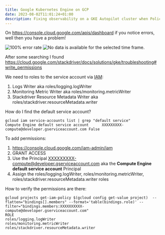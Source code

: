 ```yaml
---
title: Google Kubernetes Engine on GCP
date: 2023-08-02T11:01:24+01:00
description: Fixing observability on a GKE Autopilot cluster when Policy for Disable Automatic IAM Grants for Default Service Accounts is enabled
---
```


On https://console.cloud.google.com/apis/dashboard if you notice errors, well then you have a problem!

<img src="https://i.imgur.com/sAtKS8p.png" alt="100% error rate">

<img src="https://i.imgur.com/Obhyavl.png" alt="No data is available for the selected time frame.">

After some searching I found https://cloud.google.com/stackdriver/docs/solutions/gke/troubleshooting#write_permissions

We need to roles to the service account via [IAM](https://console.cloud.google.com/iam-admin/iam):

1. Logs Writer aka roles/logging.logWriter
2. Monitoring Metric Writer aka roles/monitoring.metricWriter
3. Stackdriver Resource Metadata Writer aka roles/stackdriver.resourceMetadata.writer

How do I find the default service account? 

    gcloud iam service-accounts list | grep "default service"
    Compute Engine default service account      XXXXXXXXX-compute@developer.gserviceaccount.com False

To add permissions:

1. https://console.cloud.google.com/iam-admin/iam
2. GRANT ACCESS
3. Use the Principal XXXXXXXXX-compute@developer.gserviceaccount.com aka the **Compute Engine default service account** Principal
4. Assign the roles/logging.logWriter, roles/monitoring.metricWriter, roles/stackdriver.resourceMetadata.writer roles

How to verify the permissions are there:

    gcloud projects get-iam-policy $(gcloud config get-value project)  --flatten="bindings[].members" --format='table(bindings.role)' --filter="bindings.members:XXXXXXXXXX-compute@developer.gserviceaccount.com"
    ROLE
    roles/logging.logWriter
    roles/monitoring.metricWriter
    roles/stackdriver.resourceMetadata.writer